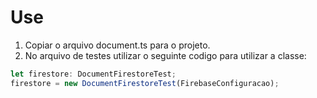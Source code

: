 # Use

1. Copiar o arquivo document.ts para o projeto.
2. No arquivo de testes utilizar o seguinte codigo para utilizar a classe:

```js
let firestore: DocumentFirestoreTest;
firestore = new DocumentFirestoreTest(FirebaseConfiguracao);
```
